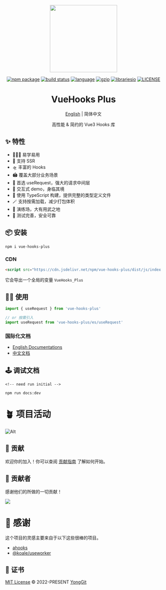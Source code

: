 <p align="center">
  <a href="https://inhiblabcore.github.io/docs/hooks">
    <img width="216" src="https://raw.githubusercontent.com/InhiblabCore/vue-hooks-plus/master/packages/hooks/docs/public/logo@2x.png">
  </a>
</p>

<p align="center">
  <a href="https://www.npmjs.com/package/vue-hooks-plus"><img src="https://img.shields.io/npm/v/vue-hooks-plus.svg" alt="npm package"></a>
  <a href="https://github.com/InhiblabCore/vue-hooks-plus/actions/workflows/node-ci.yml"><img src="https://github.com/InhiblabCore/vue-hooks-plus/actions/workflows/ci.yml/badge.svg?branch=master" alt="build status"></a>
  <a href="#badge"><img src="https://img.shields.io/github/languages/top/InhiblabCore/vue-hooks-plus" alt="language"></a>
  <a href="https://img.badgesize.io/https:/unpkg.com/vue-hooks-plus/dist/js/index.es.js?label=gzip%20size&compression=gzip"><img src="https://img.badgesize.io/https:/unpkg.com/vue-hooks-plus/dist/js/index.es.js?label=gzip%20size&compression=gzip" alt="gzip"></a>
  <a href="#badge"><img src="https://img.shields.io/librariesio/github/InhiblabCore/vue-hooks-plus" alt="librariesio"></a>
  <a href="https://github.com/InhiblabCore/vue-hooks-plus/blob/master/LICENSE"><img src="https://img.shields.io/github/license/InhiblabCore/vue-hooks-plus" alt="LICENSE"></a>
</p>

<div align="center">

# VueHooks Plus

[English](https://github.com/InhiblabCore/vue-hooks-plus/tree/master/README.md) | 简体中文

高性能 & 简约的 Vue3 Hooks 库

</div>

## ✨ 特性

- 🏄🏼‍♂️ 易学易用
- 🔋 支持 SSR
- 🛸 丰富的 Hooks
- 🏟️ 覆盖大部分业务场景
- 🦾 首选 useRequest，强大的请求中间层
- 🎪 交互式 demo，身临其境
- 🎯 使用 TypeScript 构建，提供完整的类型定义文件
- 🪄 支持按需加载，减少打包体积
- 🤺 演练场，大有用武之地
- 🔐 测试完善，安全可靠

## 📦 安装

```bash
npm i vue-hooks-plus
```

### CDN

```html
<script src="https://cdn.jsdelivr.net/npm/vue-hooks-plus/dist/js/index.iife.js"></script>
```

它会导出一个全局的变量 `VueHooks_Plus`

## 🤹‍♀️ 使用

```typescript
import { useRequest } from 'vue-hooks-plus'

// or 按需引入
import useRequest from 'vue-hooks-plus/es/useRequest'
```

### 国际化文档

- [English Documentations](https://inhiblab-core.gitee.io/docs/hooks/en)
- [中文文档](https://inhiblab-core.gitee.io/docs/hooks)

## 🕹️ 调试文档

```
<!-- need run initial -->

npm run docs:dev
```

# 🪴 项目活动

![Alt](https://repobeats.axiom.co/api/embed/35dbca2274542c0144993be92cc51762227543d9.svg 'Repobeats analytics image')

## 👛 贡献

欢迎你的加入！你可以查阅 [贡献指南](./CONTRIBUTING.md) 了解如何开始。

## 🐝 贡献者

感谢他们的所做的一切贡献！

<a href="https://github.com/InhiblabCore/vue-hooks-plus/graphs/contributors">
  <img src="https://contrib.rocks/image?repo=InhiblabCore/vue-hooks-plus" />
</a>

# 🌸 感谢

这个项目的灵感主要来自于以下这些很棒的项目。

- [ahooks](https://ahooks.js.org/)
- [@koale/useworker](https://github.com/alewin/useWorker)

## 📄 证书

[MIT License](https://github.com/InhiblabCore/vue-hooks-plus/blob/master/LICENSE) © 2022-PRESENT [YongGit](https://github.com/NelsonYong)
